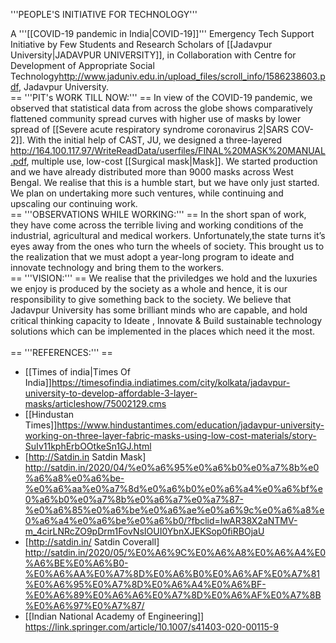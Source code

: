 '''PEOPLE'S INITIATIVE FOR TECHNOLOGY'''

A '''[[COVID-19 pandemic in India|COVID-19]]''' Emergency Tech Support Initiative by Few Students and Research Scholars of [[Jadavpur University|JADAVPUR UNIVERSITY]], in Collaboration with Centre for Development of Appropriate Social Technology<ref>http://www.jaduniv.edu.in/upload_files/scroll_info/1586238603.pdf</ref>, Jadavpur University.
<br>
== '''PIT's WORK TILL NOW:''' ==
In view of the COVID-19 pandemic, we observed that statistical data from across the globe shows comparatively flattened community spread curves with higher use of masks by lower spread of [[Severe acute respiratory syndrome coronavirus 2|SARS COV-2]]. With the initial help of CAST, JU, we designed a three-layered <ref>http://164.100.117.97/WriteReadData/userfiles/FINAL%20MASK%20MANUAL.pdf</ref>, multiple use, low-cost [[Surgical mask|Mask]]. We started production and we have already distributed more than 9000 masks across West Bengal. We realise that this is a humble start, but we have only just started. We plan on undertaking more such ventures, while continuing and upscaling our continuing work.
<br>
== '''OBSERVATIONS WHILE WORKING:''' ==
In the short span of work, they have come across the terrible living and working conditions of the industrial, agricultural and medical workers. Unfortunately,the state turns it’s eyes away from the ones who turn the wheels of society. This brought us to the realization that we must adopt a year-long program to ideate and innovate technology and bring them to the workers.
<br>
== '''VISION:''' ==
We realise that the priviledges we hold and the luxuries we enjoy is produced by the society as a whole and hence, it is our responsibility to give something back to the society. We believe that Jadavpur University has some brilliant minds who are capable, and hold critical thinking capacity to Ideate , Innovate & Build sustainable technology solutions which can be implemented in the places which need it the most.<br>
<br>
== '''REFERENCES:''' ==
* [[Times of india|Times Of India]]<ref>https://timesofindia.indiatimes.com/city/kolkata/jadavpur-university-to-develop-affordable-3-layer-masks/articleshow/75002129.cms</ref>
* [[Hindustan Times]]<ref>https://www.hindustantimes.com/education/jadavpur-university-working-on-three-layer-fabric-masks-using-low-cost-materials/story-SuIv11kphErbOOtkeSn1GJ.html</ref>
* [http://Satdin.in Satdin Mask] <ref>http://satdin.in/2020/04/%e0%a6%95%e0%a6%b0%e0%a7%8b%e0%a6%a8%e0%a6%be-%e0%a6%aa%e0%a7%8d%e0%a6%b0%e0%a6%a4%e0%a6%bf%e0%a6%b0%e0%a7%8b%e0%a6%a7%e0%a7%87-%e0%a6%85%e0%a6%be%e0%a6%ae%e0%a6%9c%e0%a6%a8%e0%a6%a4%e0%a6%be%e0%a6%b0/?fbclid=IwAR38X2aNTMV-m_4cirLNRcZO9pDrm1FovNsIOUI0YbnXJEKSop0fiRBOjaU</ref>
* [http://satdin.in/ Satdin Coverall] <ref>http://satdin.in/2020/05/%E0%A6%9C%E0%A6%A8%E0%A6%A4%E0%A6%BE%E0%A6%B0-%E0%A6%AA%E0%A7%8D%E0%A6%B0%E0%A6%AF%E0%A7%81%E0%A6%95%E0%A7%8D%E0%A6%A4%E0%A6%BF-%E0%A6%89%E0%A6%A6%E0%A7%8D%E0%A6%AF%E0%A7%8B%E0%A6%97%E0%A7%87/</ref>
* [[Indian National Academy of Engineering]] <ref>https://link.springer.com/article/10.1007/s41403-020-00115-9</ref>
